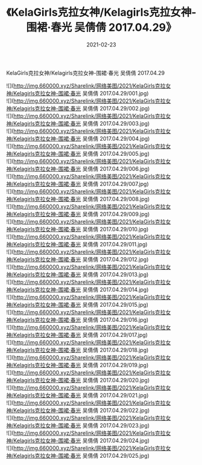 ﻿---
layout: post
title:  《KelaGirls克拉女神/Kelagirls克拉女神-围裙·春光 吴倩倩 2017.04.29》
date:   2021-02-23
img: http://img.660000.xyz/Sharelink/网络美图/2021/KelaGirls克拉女神/Kelagirls克拉女神-围裙·春光 吴倩倩 2017.04.29/000.jpg
categories: [美女, 清纯, 唯美]
---

KelaGirls克拉女神/Kelagirls克拉女神-围裙·春光 吴倩倩 2017.04.29

 ![](http://img.660000.xyz/Sharelink/网络美图/2021/KelaGirls克拉女神/Kelagirls克拉女神-围裙·春光 吴倩倩 2017.04.29/001.jpg) <br>![](http://img.660000.xyz/Sharelink/网络美图/2021/KelaGirls克拉女神/Kelagirls克拉女神-围裙·春光 吴倩倩 2017.04.29/002.jpg) <br>![](http://img.660000.xyz/Sharelink/网络美图/2021/KelaGirls克拉女神/Kelagirls克拉女神-围裙·春光 吴倩倩 2017.04.29/003.jpg) <br>![](http://img.660000.xyz/Sharelink/网络美图/2021/KelaGirls克拉女神/Kelagirls克拉女神-围裙·春光 吴倩倩 2017.04.29/004.jpg) <br>![](http://img.660000.xyz/Sharelink/网络美图/2021/KelaGirls克拉女神/Kelagirls克拉女神-围裙·春光 吴倩倩 2017.04.29/005.jpg) <br>![](http://img.660000.xyz/Sharelink/网络美图/2021/KelaGirls克拉女神/Kelagirls克拉女神-围裙·春光 吴倩倩 2017.04.29/006.jpg) <br>![](http://img.660000.xyz/Sharelink/网络美图/2021/KelaGirls克拉女神/Kelagirls克拉女神-围裙·春光 吴倩倩 2017.04.29/007.jpg) <br>![](http://img.660000.xyz/Sharelink/网络美图/2021/KelaGirls克拉女神/Kelagirls克拉女神-围裙·春光 吴倩倩 2017.04.29/008.jpg) <br>![](http://img.660000.xyz/Sharelink/网络美图/2021/KelaGirls克拉女神/Kelagirls克拉女神-围裙·春光 吴倩倩 2017.04.29/009.jpg) <br>![](http://img.660000.xyz/Sharelink/网络美图/2021/KelaGirls克拉女神/Kelagirls克拉女神-围裙·春光 吴倩倩 2017.04.29/010.jpg) <br>![](http://img.660000.xyz/Sharelink/网络美图/2021/KelaGirls克拉女神/Kelagirls克拉女神-围裙·春光 吴倩倩 2017.04.29/011.jpg) <br>![](http://img.660000.xyz/Sharelink/网络美图/2021/KelaGirls克拉女神/Kelagirls克拉女神-围裙·春光 吴倩倩 2017.04.29/012.jpg) <br>![](http://img.660000.xyz/Sharelink/网络美图/2021/KelaGirls克拉女神/Kelagirls克拉女神-围裙·春光 吴倩倩 2017.04.29/013.jpg) <br>![](http://img.660000.xyz/Sharelink/网络美图/2021/KelaGirls克拉女神/Kelagirls克拉女神-围裙·春光 吴倩倩 2017.04.29/014.jpg) <br>![](http://img.660000.xyz/Sharelink/网络美图/2021/KelaGirls克拉女神/Kelagirls克拉女神-围裙·春光 吴倩倩 2017.04.29/015.jpg) <br>![](http://img.660000.xyz/Sharelink/网络美图/2021/KelaGirls克拉女神/Kelagirls克拉女神-围裙·春光 吴倩倩 2017.04.29/016.jpg) <br>![](http://img.660000.xyz/Sharelink/网络美图/2021/KelaGirls克拉女神/Kelagirls克拉女神-围裙·春光 吴倩倩 2017.04.29/017.jpg) <br>![](http://img.660000.xyz/Sharelink/网络美图/2021/KelaGirls克拉女神/Kelagirls克拉女神-围裙·春光 吴倩倩 2017.04.29/018.jpg) <br>![](http://img.660000.xyz/Sharelink/网络美图/2021/KelaGirls克拉女神/Kelagirls克拉女神-围裙·春光 吴倩倩 2017.04.29/019.jpg) <br>![](http://img.660000.xyz/Sharelink/网络美图/2021/KelaGirls克拉女神/Kelagirls克拉女神-围裙·春光 吴倩倩 2017.04.29/020.jpg) <br>![](http://img.660000.xyz/Sharelink/网络美图/2021/KelaGirls克拉女神/Kelagirls克拉女神-围裙·春光 吴倩倩 2017.04.29/021.jpg) <br>![](http://img.660000.xyz/Sharelink/网络美图/2021/KelaGirls克拉女神/Kelagirls克拉女神-围裙·春光 吴倩倩 2017.04.29/022.jpg) <br>![](http://img.660000.xyz/Sharelink/网络美图/2021/KelaGirls克拉女神/Kelagirls克拉女神-围裙·春光 吴倩倩 2017.04.29/023.jpg) <br>![](http://img.660000.xyz/Sharelink/网络美图/2021/KelaGirls克拉女神/Kelagirls克拉女神-围裙·春光 吴倩倩 2017.04.29/024.jpg) <br>![](http://img.660000.xyz/Sharelink/网络美图/2021/KelaGirls克拉女神/Kelagirls克拉女神-围裙·春光 吴倩倩 2017.04.29/025.jpg) <br>